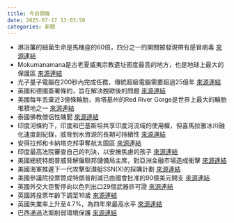 ```yaml
---
title: 今日頭條
date: 2025-07-17 13:03:50
categories: 新聞            
---
```

- 淋浴簾的細菌生命是馬桶座的60倍，四分之一的開關被發現帶有感冒病毒 [來源連結](https://www.theguardian.com/society/2025/jul/17/15-items-dirtier-than-your-toilet-seat-according-to-experts)
- Mokumanamana是古老夏威夷宗教遺址密度最高的地方，也是地球上最大的保護區 [來源連結](https://www.theguardian.com/technology/2025/jul/17/hawaii-elon-musk-spacex-rocket-debris)
- 光子量子電腦在200秒內完成任務，傳統超級電腦需要超過25億年 [來源連結](https://asiatimes.com/2025/07/us-china-in-a-defining-race-for-quantum-supremacy/)
- 英國和德國簽署條約，旨在解決脫歐後的問題 [來源連結](https://www.theguardian.com/commentisfree/2025/jul/17/britain-germany-friedrich-merz-keir-starmer-london-business-defence-schools)
- 美國每年丟棄近3億條輪胎，肯塔基州的Red River Gorge是世界上最大的輪胎堆積地之一 [來源連結](https://www.theguardian.com/us-news/2025/jul/17/kentucky-river-clean-up)
- 泰國佛教僧侶性醜聞 [來源連結](https://www.theguardian.com/world/2025/jul/17/monks-behaving-badly-the-sex-scandal-rocking-thailands-buddhist-clergy-ntwnfb)
- 印度河條約下，印度和巴基斯坦共享印度河流域的使用權，但喜馬拉雅冰川融化速度創紀錄，威脅到水資源的長期可持續性 [來源連結](https://asiatimes.com/2025/07/china-adding-ripples-to-india-pakistan-river-rift/)
- 安得拉邦和卡納塔克邦爭奪航太園區 [來源連結](https://www.thehindu.com/news/the-hindu-morning-digest-july-17-2025/article69820412.ece)
- 印度最高法院審查自己的判決，以安撫焦慮的孩子 [來源連結](https://www.thehindu.com/news/national/in-a-rare-move-supreme-court-reviews-judgment-to-comfort-anxious-child-in-custody-case/article69822698.ece)
- 美國總統特朗普威脅解僱聯邦儲備局主席，對亞洲金融市場造成衝擊 [來源連結](https://asiatimes.com/2025/07/trump-assault-on-fed-autonomy-has-asia-on-a-razors-edge/)
- 美國海軍推遲下一代攻擊型潛艇SSN(X)的採購計劃 [來源連結](https://asiatimes.com/2025/07/submarine-delays-sinking-us-edge-in-a-taiwan-war/)
- 美國參議院投票贊成特朗普削減已由國會批准的90億美元開支 [來源連結](https://www.theguardian.com/us-news/live/2025/jul/17/donald-trump-aid-funding-maga-federal-reserve-jerome-powell-good-trouble-protest-latest-us-politics-news-updates-live)
- 英國外交大臣暫停向以色列出口29個武器許可證 [來源連結](https://www.theguardian.com/world/2025/jul/17/european-missile-group-mbda-selling-parts-for-bombs-that-have-killed-children-in-gaza)
- 英國將投票年齡下調至16歲 [來源連結](https://www.theguardian.com/politics/2025/jul/17/voting-age-to-be-lowered-to-16-in-england-and-northern-ireland)
- 英國失業率上升至4.7%，為四年來最高水平 [來源連結](https://www.theguardian.com/business/2025/jul/17/the-rise-in-unemployment-shows-the-uk-jobs-market-is-cooling-but-it-is-not-collapsing)
- 巴西通過法案削弱環境保護 [來源連結](https://www.theguardian.com/world/2025/jul/17/brazil-passes-devastation-bill-that-drastically-weakens-environmental-law)



